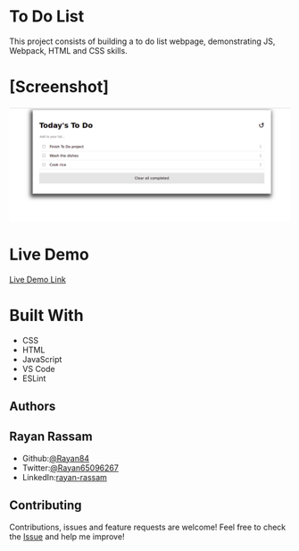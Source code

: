 # To Do List
This project consists of building a to do list webpage, demonstrating JS, Webpack, HTML and CSS skills.

# [Screenshot]
<img src='./media/screenshot.png'>

# Live Demo
[Live Demo Link](https://)

# Built With
* CSS
* HTML
* JavaScript
* VS Code
* ESLint

## Authors

## Rayan Rassam
* Github:[@Rayan84](https://github.com/Rayan84)
* Twitter:[@Rayan65096267](https://twitter.com/Rayan65096267)
* LinkedIn:[rayan-rassam](https://www.linkedin.com/in/rayan-rassam/)

## Contributing
Contributions, issues and feature requests are welcome!
Feel free to check the [Issue](https://github.com/Rayan84/to-do-list/issues) and help me improve!